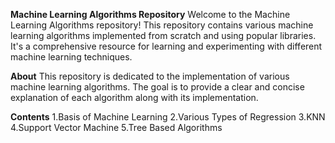**Machine Learning Algorithms Repository**
Welcome to the Machine Learning Algorithms repository! This repository contains various machine learning algorithms implemented from scratch and using popular libraries. 
It's a comprehensive resource for learning and experimenting with different machine learning techniques.

**About**
This repository is dedicated to the implementation of various machine learning algorithms. The goal is to provide a clear and concise explanation of each algorithm along with its implementation. 

**Contents**
1.Basis of Machine Learning
2.Various Types of Regression
3.KNN
4.Support Vector Machine
5.Tree Based Algorithms
